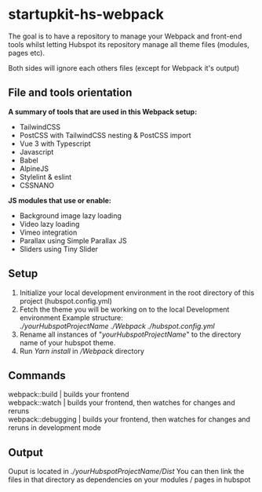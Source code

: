 # startupkit-hs-webpack

The goal is to have a repository to manage your Webpack and front-end tools whilst letting Hubspot its repository manage all theme files (modules, pages etc). 

Both sides will ignore each others files (except for Webpack it's output)

##	File and tools orientation
**A summary of tools that are used in this Webpack setup:**

 - TailwindCSS 
 - PostCSS with TailwindCSS nesting & PostCSS import 
 - Vue 3 with Typescript 
 - Javascript 
 - Babel 
 - AlpineJS 
 - Stylelint & eslint 
 - CSSNANO

**JS modules that use or enable:**

 - Background image lazy loading 
 - Video lazy loading 
 - Vimeo integration
 - Parallax using Simple Parallax JS 
 - Sliders using Tiny Slider

## Setup
1. Initialize your local development environment in the root directory of this project (hubspot.config.yml)
2. Fetch the theme you will be working on to the local Development environment
	Example structure:  
	*./yourHubspotProjectName
	./Webpack
	./hubspot.config.yml*
3. Rename all instances of "*yourHubspotProjectName*" to the directory name of your hubspot theme.
4. Run *Yarn install* in */Webpack* directory

## Commands
webpack::build	| builds your frontend					
webpack::watch | builds your frontend, then watches for changes and reruns				
webpack::debugging | builds your frontend, then watches for changes and reruns in development mode

## Output

Ouput is located in *./yourHubspotProjectName/Dist*
You can then link the files in that directory as dependencies on your modules / pages in hubspot
